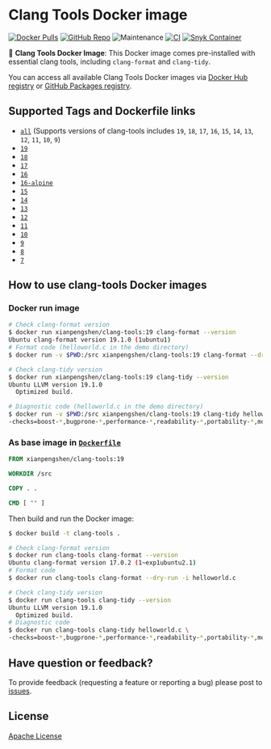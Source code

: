 # Clang Tools Docker image

[![Docker Pulls](https://img.shields.io/docker/pulls/xianpengshen/clang-tools)](https://hub.docker.com/r/xianpengshen/clang-tools)
[![GitHub Repo](https://img.shields.io/badge/GitHub%20Repo-URL-blue?logo=github)](https://github.com/cpp-linter/clang-tools-docker)
![Maintenance](https://img.shields.io/maintenance/yes/2024)
[![CI](https://github.com/cpp-linter/clang-tools-docker/actions/workflows/CI.yml/badge.svg)](https://github.com/cpp-linter/clang-tools-docker/actions/workflows/CI.yml)
[![Snyk Container](https://github.com/cpp-linter/clang-tools-docker/actions/workflows/snyk-container-analysis.yml/badge.svg)](https://github.com/cpp-linter/clang-tools-docker/actions/workflows/snyk-container-analysis.yml)

🐳 **Clang Tools Docker Image**: This Docker image comes pre-installed with essential clang tools, including `clang-format` and `clang-tidy`.

You can access all available  Clang Tools Docker images via [Docker Hub registry](https://hub.docker.com/r/xianpengshen/clang-tools) or [GitHub Packages registry](https://github.com/cpp-linter/clang-tools-docker/pkgs/container/clang-tools).

## Supported Tags and Dockerfile links

* [`all`](https://github.com/cpp-linter/clang-tools-docker/blob/master/Dockerfile.all) (Supports versions of clang-tools includes `19`, `18`, `17`, `16`, `15`, `14`, `13`, `12`, `11`, `10`, `9`)
* [`19`](https://github.com/cpp-linter/clang-tools-docker/blob/master/Dockerfile)
* [`18`](https://github.com/cpp-linter/clang-tools-docker/blob/master/Dockerfile)
* [`17`](https://github.com/cpp-linter/clang-tools-docker/blob/master/Dockerfile)
* [`16`](https://github.com/cpp-linter/clang-tools-docker/blob/master/Dockerfile)
* [`16-alpine`](https://github.com/cpp-linter/clang-tools-docker/blob/master/Dockerfile.alpine)
* [`15`](https://github.com/cpp-linter/clang-tools-docker/blob/master/Dockerfile)
* [`14`](https://github.com/cpp-linter/clang-tools-docker/blob/master/Dockerfile)
* [`13`](https://github.com/cpp-linter/clang-tools-docker/blob/master/Dockerfile)
* [`12`](https://github.com/cpp-linter/clang-tools-docker/blob/master/Dockerfile)
* [`11`](https://github.com/cpp-linter/clang-tools-docker/blob/master/Dockerfile)
* [`10`](https://github.com/cpp-linter/clang-tools-docker/blob/master/Dockerfile)
* [`9`](https://github.com/cpp-linter/clang-tools-docker/blob/master/Dockerfile)
* [`8`](https://github.com/cpp-linter/clang-tools-docker/blob/master/Dockerfile)
* [`7`](https://github.com/cpp-linter/clang-tools-docker/blob/master/Dockerfile)

## How to use clang-tools Docker images

### Docker run image

```bash
# Check clang-format version
$ docker run xianpengshen/clang-tools:19 clang-format --version
Ubuntu clang-format version 19.1.0 (1ubuntu1)
# Format code (helloworld.c in the demo directory)
$ docker run -v $PWD:/src xianpengshen/clang-tools:19 clang-format --dry-run -i helloworld.c

# Check clang-tidy version
$ docker run xianpengshen/clang-tools:19 clang-tidy --version
Ubuntu LLVM version 19.1.0
  Optimized build.

# Diagnostic code (helloworld.c in the demo directory)
$ docker run -v $PWD:/src xianpengshen/clang-tools:19 clang-tidy helloworld.c \
-checks=boost-*,bugprone-*,performance-*,readability-*,portability-*,modernize-*,clang-analyzer-cplusplus-*,clang-analyzer-*,cppcoreguidelines-*
```

### As base image in [`Dockerfile`](https://github.com/cpp-linter/clang-tools-docker/blob/master/demo/Dockerfile)

```Dockerfile
FROM xianpengshen/clang-tools:19

WORKDIR /src

COPY . .

CMD [ "" ]
```

Then build and run the Docker image:

```bash
$ docker build -t clang-tools .

# Check clang-format version
$ docker run clang-tools clang-format --version
Ubuntu clang-format version 17.0.2 (1~exp1ubuntu2.1)
# Format code
$ docker run clang-tools clang-format --dry-run -i helloworld.c

# Check clang-tidy version
$ docker run clang-tools clang-tidy --version
Ubuntu LLVM version 19.1.0
  Optimized build.
# Diagnostic code
$ docker run clang-tools clang-tidy helloworld.c \
-checks=boost-*,bugprone-*,performance-*,readability-*,portability-*,modernize-*,clang-analyzer-cplusplus-*,clang-analyzer-*,cppcoreguidelines-*
```

## Have question or feedback?

To provide feedback (requesting a feature or reporting a bug) please post to [issues](https://github.com/cpp-linter/clang-tools-docker/issues).

## License

[Apache License](https://github.com/cpp-linter/clang-tools-docker/blob/master/LICENSE)
